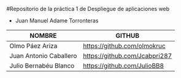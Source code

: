 #Repositorio de la práctica 1 de Despliegue de aplicaciones web

* Juan Manuel Adame Torronteras

| NOMBRE | GITHUB |
|-----------|-----------|
| Olmo Páez Ariza | https://github.com/olmokruc |
| Juan Antonio Caballero | https://github.com/Jcabpri287 |
| Julio Bernabéu Blanco | https://github.com/JulioBB8 |
